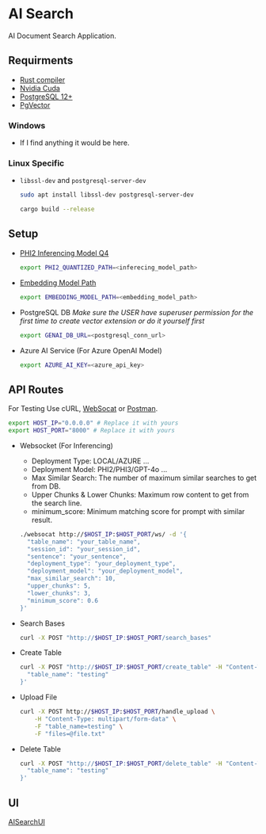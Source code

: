 # AI Search

AI Document Search Application.

## Requirments

- [Rust compiler](https://rustup.rs/)
- [Nvidia Cuda](https://developer.nvidia.com/cuda-downloads/)
- [PostgreSQL 12+](https://www.postgresql.org/download/)
- [PgVector](https://github.com/pgvector/pgvector)

### Windows

- If I find anything it would be here.

### Linux Specific

- `libssl-dev` and `postgresql-server-dev`

  ```sh
  sudo apt install libssl-dev postgresql-server-dev
  ```

  ```sh
  cargo build --release
  ```

## Setup

- [PHI2 Inferencing Model Q4](https://huggingface.co/Demonthos/dolphin-2_6-phi-2-candle)

  ```bash
  export PHI2_QUANTIZED_PATH=<inferecing_model_path>
  ```

- [Embedding Model Path](https://huggingface.co/BAAI/bge-large-en-v1.5)

  ```bash
  export EMBEDDING_MODEL_PATH=<embedding_model_path>
  ```

- PostgreSQL DB
  _Make sure the USER have superuser permission for the first time to create vector extension or do it yourself first_

  ```bash
  export GENAI_DB_URL=<postgresql_conn_url>
  ```

- Azure AI Service (For Azure OpenAI Model)

  ```bash
  export AZURE_AI_KEY=<azure_api_key>
  ```

## API Routes

For Testing Use cURL, [WebSocat](https://github.com/vi/websocat) or [Postman](https://www.postman.com/downloads/).

```bash
export HOST_IP="0.0.0.0" # Replace it with yours
export HOST_PORT="8000" # Replace it with yours
```

- Websocket (For Inferencing)
  - Deployment Type: LOCAL/AZURE ...
  - Deployment Model: PHI2/PHI3/GPT-4o ...
  - Max Similar Search: The number of maximum similar searches to get from DB.
  - Upper Chunks & Lower Chunks: Maximum row content to get from the search line.
  - minimum_score: Minimum matching score for prompt with similar result.

  ```bash
  ./websocat http://$HOST_IP:$HOST_PORT/ws/ -d '{
    "table_name": "your_table_name",
    "session_id": "your_session_id",
    "sentence": "your_sentence",
    "deployment_type": "your_deployment_type",
    "deployment_model": "your_deployment_model",
    "max_similar_search": 10,
    "upper_chunks": 5,
    "lower_chunks": 3,
    "minimum_score": 0.6
  }'
  ```

- Search Bases

  ```bash
  curl -X POST "http://$HOST_IP:$HOST_PORT/search_bases"
  ```

- Create Table

  ```bash
  curl -X POST "http://$HOST_IP:$HOST_PORT/create_table" -H "Content-Type: application/json" -d '{
    "table_name": "testing"
  }'
  ```

- Upload File

  ```bash
  curl -X POST http://$HOST_IP:$HOST_PORT/handle_upload \
      -H "Content-Type: multipart/form-data" \
      -F "table_name=testing" \
      -F "files=@file.txt"
  ```

- Delete Table

  ```bash
  curl -X POST "http://$HOST_IP:$HOST_PORT/delete_table" -H "Content-Type: application/json" -d '{
    "table_name": "testing"
  }'
  ```

## UI

[AISearchUI](https://github.com/abughalib/AISearchUI)
